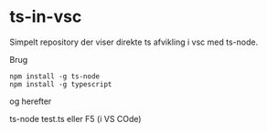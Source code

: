 # ts-in-vsc

Simpelt repository der viser direkte ts afvikling i vsc med ts-node.

Brug

```
npm install -g ts-node
npm install -g typescript
```

og herefter

ts-node test.ts eller F5 (i VS COde)
